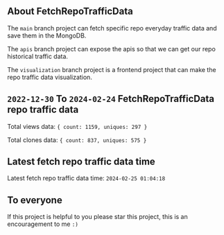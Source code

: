 ## About FetchRepoTrafficData

The `main` branch project can fetch specific repo everyday traffic data and save them in the MongoDB.

The `apis` branch project can expose the apis so that we can get our repo historical traffic data.

The `visualization` branch project is a frontend project that can make the repo traffic data visualization.

## `2022-12-30` To `2024-02-24` FetchRepoTrafficData repo traffic data

Total views data: `{ count: 1159, uniques: 297 }`

Total clones data: `{ count: 837, uniques: 575 }`

## Latest fetch repo traffic data time

Latest fetch repo traffic data time: `2024-02-25 01:04:18`

## To everyone

If this project is helpful to you please star this project, this is an encouragement to me `:)`



